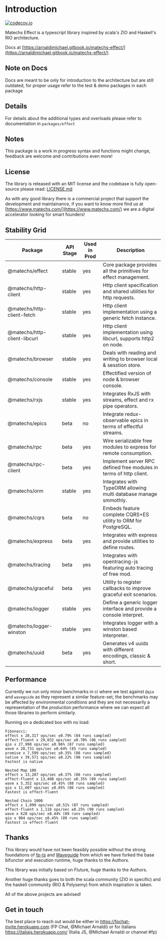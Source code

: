 # Introduction

[![codecov.io](http://codecov.io/github/mikearnaldi/matechs-effect/coverage.svg?branch=master)](http://codecov.io/github/mikearnaldi/matechs-effect)

Matechs Effect is a typescript library inspired by scala's ZIO and Haskell's RIO architecture.

Docs at [https://arnaldimichael.gitbook.io/matechs-effect/](https://arnaldimichael.gitbook.io/matechs-effect/)

## Note on Docs
Docs are meant to be only for introduction to the architecture but are still outdated, for proper usage refer to the test & demo packages in each package

## Details

For details about the additional types and overloads please refer to documentation in `packages/effect`

## Notes

This package is a work in progress syntax and functions might change, feedback are welcome and contributions even more!

## License
The library is released with an MIT license and the codebase is fully open-source please read: 
[LICENSE.md](https://github.com/mikearnaldi/matechs-effect/blob/master/LICENSE.md)

As with any good library there is a commercial project that support the development and maintainance, if you want to know more find us at [https://www.matechs.com/](https://www.matechs.com/) we are a digital accelerator looking for smart founders!

## Stability Grid
|      Package                  | API Stage  | Used in Prod |                            Description                            |
|-------------------------------|------------|--------------|-------------------------------------------------------------------|
| @matechs/effect               |   stable   |      yes     | Core package provides all the primitives for effect management.   |
| @matechs/http-client          |   stable   |      yes     | Http client specification and shared utilities for http requests. |
| @matechs/http-client-fetch    |   stable   |      yes     | Http client implementation using a generic fetch instance.        |
| @matechs/http-client-libcurl  |   stable   |      yes     | Http client implementation using libcurl, supports http2 on node. |
| @matechs/browser              |   stable   |      yes     | Deals with reading and writing to browser local & sesstion store. |
| @matechs/console              |   stable   |      yes     | Effectified version of node & browser console.                    |
| @matechs/rxjs                 |   stable   |      yes     | Integrates RxJS with streams, effect and rx pipe operators.       |
| @matechs/epics                |   beta     |      no      | Integrate redux-observable epics in terms of effectful streams.   |
| @matechs/rpc                  |   beta     |      yes     | Wire serializable free modules to express for remote consumption. |
| @matechs/rpc-client           |   beta     |      yes     | Implement server RPC defined free modules in terms of http client.|
| @matechs/orm                  |   stable   |      yes     | Integrates with TypeORM allowing multi database manage smmothly.  |
| @matechs/cqrs                 |   beta     |      no      | Embeds feature complete CQRS+ES utility to ORM for PostgreSQL.    |
| @matechs/express              |   beta     |      yes     | Integrates with express and provide utilities to define routes.   |
| @matechs/tracing              |   beta     |      yes     | Integrates with opentracing-js featuring auto tracing of free mod.|
| @matechs/graceful             |   beta     |      yes     | Utility to register callbacks to improve graceful exit scenarios. |
| @matechs/logger               |   stable   |      yes     | Define a generic logger interface and provide a console interpret.|
| @matechs/logger-winston       |   stable   |      yes     | Integrates logger with a winston based interpreter.               |
| @matechs/uuid                 |   beta     |      yes     | Generates v4 uuids with different encodings, classic & short.     |

## Performance
Currently we run only minor benchmarks in ci where we test against `@qio` and `waveguide` as they represent a similar feature-set, the benchmarks may be affected by environmental conditions and they are not necessarily a representation of the production performance where we can expect all those libraries to perform similarly.

Running on a dedicated box with no load:
```
Fibonacci:
effect x 28,317 ops/sec ±0.79% (84 runs sampled)
effect-fluent x 29,032 ops/sec ±0.70% (86 runs sampled)
qio x 27,998 ops/sec ±0.96% (87 runs sampled)
wave x 20,731 ops/sec ±0.64% (85 runs sampled)
promise x 7,599 ops/sec ±0.35% (86 runs sampled)
native x 39,571 ops/sec ±0.22% (90 runs sampled)
Fastest is native

Nested Map 100
effect x 13,207 ops/sec ±0.37% (86 runs sampled)
effect-fluent x 13,408 ops/sec ±0.35% (89 runs sampled)
wave x 5,352 ops/sec ±0.45% (88 runs sampled)
qio x 11,607 ops/sec ±0.85% (86 runs sampled)
Fastest is effect-fluent

Nested Chain 1000
effect x 1,099 ops/sec ±0.51% (87 runs sampled)
effect-fluent x 1,118 ops/sec ±0.25% (90 runs sampled)
wave x 628 ops/sec ±0.44% (89 runs sampled)
qio x 984 ops/sec ±0.45% (89 runs sampled)
Fastest is effect-fluent
```

## Thanks

This library would have not been feasibly possible without the strong foundations of [fp-ts](https://github.com/gcanti/fp-ts) and [Waveguide](https://github.com/rzeigler/waveguide) from which we have forked the base bifunctor and execution runtime, huge thanks to the Authors.

This library was initially based on Fluture, huge thanks to the Authors.

Another huge thanks goes to both the scala community (ZIO in specific) and the haskell community (RIO & Polysemy) from which inspiration is taken.

All of the above projects are advised!

## Get in touch
The best place to reach out would be either in https://fpchat-invite.herokuapp.com (FP Chat, @Michael Arnaldi) or for italians https://italiajs.herokuapp.com/ (Italia JS, @Michael Arnaldi or channel #fp)
